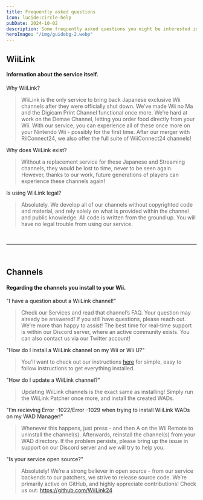 ```yaml
---
title: Frequently asked questions
icon: lucide:circle-help
pubDate: 2024-10-02
description: Some frequently asked questions you might be interested in...
heroImage: "/img/guidebg-2.webp"
---
```

## WiiLink
#### Information about the service itself.

Why WiiLink?

   > WiiLink is the only service to bring back Japanese exclusive Wii channels after they were officially shut down.
        We’ve made Wii no Ma and the Digicam Print Channel functional once more.
        We’re hard at work on the Demae Channel, letting you order food directly from your Wii.
    With our service, you can experience all of these once more on your Nintendo Wii - possibly for the first time.
    After our merger with RiiConnect24, we also offer the full suite of WiiConnect24 channels!

Why does WiiLink exist?

   > Without a replacement service for these Japanese and Streaming channels, they would be lost to time, never to be seen again. However, thanks to our work, future generations of players can experience these channels again!

Is using WiiLink legal?

   > Absolutely. We develop all of our channels without copyrighted code and material, and rely solely on what is provided within the channel and public knowledge. All code is written from the ground up. You will have no legal trouble from using our service.

</br>
<hr style="border-top:2px solid var(--color);" />
</br>

## Channels

#### Regarding the channels you install to your Wii.

"I have a question about a WiiLink channel!"

   >  Check our Services and read that channel’s FAQ. Your question may already be answered!
    If you still have questions, please reach out. We’re more than happy to assist!
        The best time for real-time support is within our Discord server, where an active community exists.
        You can also contact us via our Twitter account!

"How do I install a WiiLink channel on my Wii or Wii U?"

   > You’ll want to check out our instructions [here](/guide/install) for simple, easy to follow instructions to get everything installed.

"How do I update a WiiLink channel?"

   > Updating WiiLink channels is the exact same as installing! Simply run the WiiLink Patcher once more, and install the created WADs.

"I’m recieving Error -1022/Error -1029 when trying to install WiiLink WADs on my WAD Manager!"

   > Whenever this happens, just press - and then A on the Wii Remote to uninstall the channel(s). Afterwards, reinstall the channel(s) from your WAD directory.
    If the problem persists, please bring up the issue in support on our Discord server and we will try to help you.

"Is your service open source?"

   > Absolutely! We’re a strong believer in open source - from our service backends to our patchers, we strive to release source code.
    We’re primarily active on GitHub, and highly appreciate contributions! Check us out: https://github.com/WiiLink24

</br>
